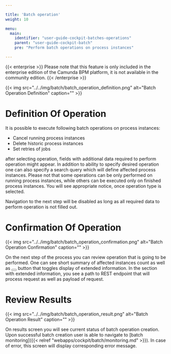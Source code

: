 ```yaml
---

title: 'Batch operation'
weight: 10

menu:
  main:
    identifier: "user-guide-cockpit-batches-operations"
    parent: "user-guide-cockpit-batch"
    pre: "Perform batch operations on process instances"

---
```


{{< enterprise >}}
Please note that this feature is only included in the enterprise edition of the Camunda BPM platform, it is not available in the community edition.
{{< /enterprise >}}

{{< img src="../../img/batch/batch_operation_definition.png" alt="Batch Operation Definition" caption="" >}}

# Definition Of Operation

It is possible to execute following batch operations on process instances:

- Cancel running process instances
- Delete historic process instances
- Set retries of jobs

after selecting operation, fields with additional data required to perform operation might appear. In addition to ability to specify
desired operation one can also specify a search query which will define affected process instances. Please not that some operations
can be only performed on running process instances, while others can be executed only on finished process instances. You will see
appropriate notice, once operation type is selected.

Navigation to the next step will be disabled as long as all required data to perform operation is not filled out.

# Confirmation Of Operation

{{< img src="../../img/batch/batch_operation_confirmation.png" alt="Batch Operation Confirmation" caption="" >}}

On the next step of the process you can review operation that is going to be performed. One can see short summary of affected instances
count as well as <button class="btn btn-xs"><i class="glyphicon glyphicon-eye-open"></i></button> button that toggles display of extended information. In the section with extended information, you see a path to REST
endpoint that will process request as well as payload of request.

# Review Results

{{< img src="../../img/batch/batch_operation_result.png" alt="Batch Operation Result" caption="" >}}

On results screen you will see current status of batch operation creation. Upon successful batch creation user is able to
navigate to [batch monitoring]({{< relref "webapps/cockpit/batch/monitoring.md" >}}). In case of error, this screen will display corresponding error message.
